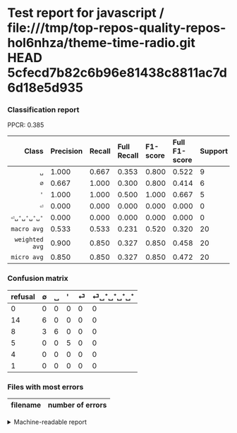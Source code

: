 # Test report for javascript / file:///tmp/top-repos-quality-repos-hol6nhza/theme-time-radio.git HEAD 5cfecd7b82c6b96e81438c8811ac7d6d18e5d935

### Classification report

PPCR: 0.385

| Class | Precision | Recall | Full Recall | F1-score | Full F1-score | Support | Full Support | PPCR |
|------:|:----------|:-------|:------------|:---------|:---------|:--------|:-------------|:-----|
| `␣` | 1.000| 0.667| 0.353| 0.800| 0.522| 9| 17| 0.529 |
| `∅` | 0.667| 1.000| 0.300| 0.800| 0.414| 6| 20| 0.300 |
| `'` | 1.000| 1.000| 0.500| 1.000| 0.667| 5| 10| 0.500 |
| `⏎` | 0.000| 0.000| 0.000| 0.000| 0.000| 0| 4| 0.000 |
| `⏎␣⁺␣⁺␣⁺␣⁺` | 0.000| 0.000| 0.000| 0.000| 0.000| 0| 1| 0.000 |
| `macro avg` | 0.533| 0.533| 0.231| 0.520| 0.320| 20| 52| 0.385 |
| `weighted avg` | 0.900| 0.850| 0.327| 0.850| 0.458| 20| 52| 0.385 |
| `micro avg` | 0.850| 0.850| 0.327| 0.850| 0.472| 20| 52| 0.385 |

### Confusion matrix

|refusal|  ∅| ␣| '| ⏎| ⏎␣⁺␣⁺␣⁺␣⁺| 
|:---|:---|:---|:---|:---|:---|
|0 |0 |0 |0 |0 |0 |
|14 |6 |0 |0 |0 |0 |
|8 |3 |6 |0 |0 |0 |
|5 |0 |0 |5 |0 |0 |
|4 |0 |0 |0 |0 |0 |
|1 |0 |0 |0 |0 |0 |

### Files with most errors

| filename | number of errors|
|:----:|:-----|

<details>
    <summary>Machine-readable report</summary>
```json
{
  "cl_report": {"\u0027": {"f1-score": 1.0, "precision": 1.0, "recall": 1.0, "support": 5}, "macro avg": {"f1-score": 0.52, "precision": 0.5333333333333333, "recall": 0.5333333333333333, "support": 20}, "micro avg": {"f1-score": 0.85, "precision": 0.85, "recall": 0.85, "support": 20}, "weighted avg": {"f1-score": 0.85, "precision": 0.9, "recall": 0.85, "support": 20}, "\u2205": {"f1-score": 0.8, "precision": 0.6666666666666666, "recall": 1.0, "support": 6}, "\u23ce": {"f1-score": 0.0, "precision": 0.0, "recall": 0.0, "support": 0}, "\u23ce\u2423\u207a\u2423\u207a\u2423\u207a\u2423\u207a": {"f1-score": 0.0, "precision": 0.0, "recall": 0.0, "support": 0}, "\u2423": {"f1-score": 0.8, "precision": 1.0, "recall": 0.6666666666666666, "support": 9}},
  "cl_report_full": {"\u0027": {"f1-score": 0.6666666666666666, "precision": 1.0, "recall": 0.5, "support": 10}, "macro avg": {"f1-score": 0.320439780109945, "precision": 0.5333333333333333, "recall": 0.23058823529411762, "support": 52}, "micro avg": {"f1-score": 0.4722222222222222, "precision": 0.85, "recall": 0.3269230769230769, "support": 52}, "weighted avg": {"f1-score": 0.4579248837119901, "precision": 0.7756410256410255, "recall": 0.3269230769230769, "support": 52}, "\u2205": {"f1-score": 0.41379310344827586, "precision": 0.6666666666666666, "recall": 0.3, "support": 20}, "\u23ce": {"f1-score": 0.0, "precision": 0.0, "recall": 0.0, "support": 4}, "\u23ce\u2423\u207a\u2423\u207a\u2423\u207a\u2423\u207a": {"f1-score": 0.0, "precision": 0.0, "recall": 0.0, "support": 1}, "\u2423": {"f1-score": 0.5217391304347826, "precision": 1.0, "recall": 0.35294117647058826, "support": 17}},
  "ppcr": 0.38461538461538464
}
```
</details>
